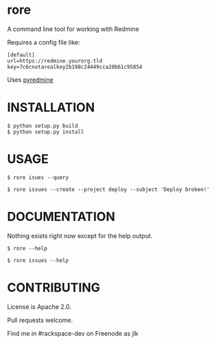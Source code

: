 rore
=======

A command line tool for working with Redmine

Requires a config file like:
```
[default]
url=https://redmine.yourorg.tld
key=7c6cnotarealkey2b198c24449cca20b61c95854
```

Uses [pyredmine](https://github.com/ianepperson/pyredminews)

INSTALLATION
============

```
$ python setup.py build
$ python setup.py install
```

USAGE
=====

```
$ rore isues --query
```
```
$ rore issues --create --project deploy --subject 'Deploy broken!'
```

DOCUMENTATION
=============


Nothing exists right now except for the help output.
```
$ rore --help
```
```
$ rore issues --help
```

CONTRIBUTING
============

License is Apache 2.0.

Pull requests welcome.

Find me in #rackspace-dev on Freenode as jlk
